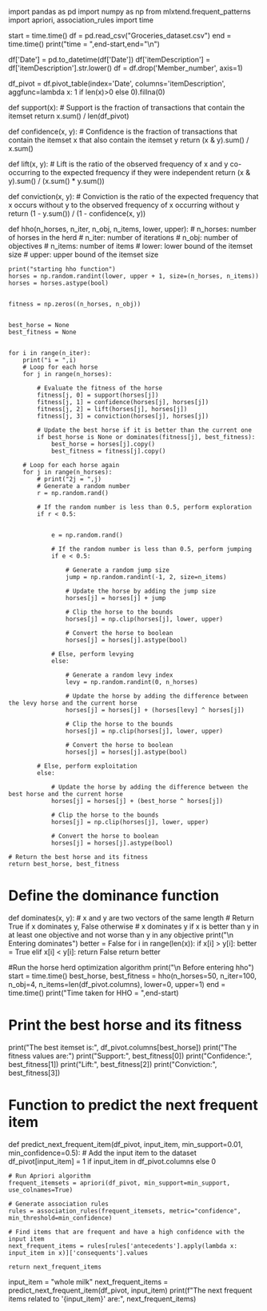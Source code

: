 import pandas as pd
import numpy as np
from mlxtend.frequent_patterns import apriori, association_rules
import time

start = time.time()
df = pd.read_csv("Groceries_dataset.csv")
end = time.time()
print("time = ",end-start,end="\n")

df['Date'] = pd.to_datetime(df['Date'])
df['itemDescription'] = df['itemDescription'].str.lower()
df = df.drop('Member_number', axis=1)

df_pivot = df.pivot_table(index='Date', columns='itemDescription', aggfunc=lambda x: 1 if len(x)>0 else 0).fillna(0)


def support(x):
    # Support is the fraction of transactions that contain the itemset
    return x.sum() / len(df_pivot)

def confidence(x, y):
    # Confidence is the fraction of transactions that contain the itemset x that also contain the itemset y
    return (x & y).sum() / x.sum()

def lift(x, y):
    # Lift is the ratio of the observed frequency of x and y co-occurring to the expected frequency if they were independent
    return (x & y).sum() / (x.sum() * y.sum())

def conviction(x, y):
    # Conviction is the ratio of the expected frequency that x occurs without y to the observed frequency of x occurring without y
    return (1 - y.sum()) / (1 - confidence(x, y))


def hho(n_horses, n_iter, n_obj, n_items, lower, upper):
    # n_horses: number of horses in the herd
    # n_iter: number of iterations
    # n_obj: number of objectives
    # n_items: number of items
    # lower: lower bound of the itemset size
    # upper: upper bound of the itemset size

 
    print("starting hho function")
    horses = np.random.randint(lower, upper + 1, size=(n_horses, n_items))
    horses = horses.astype(bool)

    
    fitness = np.zeros((n_horses, n_obj))

    
    best_horse = None
    best_fitness = None

    
    for i in range(n_iter):
        print("i = ",i)
        # Loop for each horse
        for j in range(n_horses):
            
            # Evaluate the fitness of the horse
            fitness[j, 0] = support(horses[j])
            fitness[j, 1] = confidence(horses[j], horses[j])
            fitness[j, 2] = lift(horses[j], horses[j])
            fitness[j, 3] = conviction(horses[j], horses[j])

            # Update the best horse if it is better than the current one
            if best_horse is None or dominates(fitness[j], best_fitness):
                best_horse = horses[j].copy()
                best_fitness = fitness[j].copy()

        # Loop for each horse again
        for j in range(n_horses):
            # print("2j = ",j)
            # Generate a random number
            r = np.random.rand()

            # If the random number is less than 0.5, perform exploration
            if r < 0.5:

                
                e = np.random.rand()

                # If the random number is less than 0.5, perform jumping
                if e < 0.5:

                    # Generate a random jump size
                    jump = np.random.randint(-1, 2, size=n_items)

                    # Update the horse by adding the jump size
                    horses[j] = horses[j] + jump

                    # Clip the horse to the bounds
                    horses[j] = np.clip(horses[j], lower, upper)

                    # Convert the horse to boolean
                    horses[j] = horses[j].astype(bool)

                # Else, perform levying
                else:

                    # Generate a random levy index
                    levy = np.random.randint(0, n_horses)

                    # Update the horse by adding the difference between the levy horse and the current horse
                    horses[j] = horses[j] + (horses[levy] ^ horses[j])

                    # Clip the horse to the bounds
                    horses[j] = np.clip(horses[j], lower, upper)

                    # Convert the horse to boolean
                    horses[j] = horses[j].astype(bool)

            # Else, perform exploitation
            else:

                # Update the horse by adding the difference between the best horse and the current horse
                horses[j] = horses[j] + (best_horse ^ horses[j])

                # Clip the horse to the bounds
                horses[j] = np.clip(horses[j], lower, upper)

                # Convert the horse to boolean
                horses[j] = horses[j].astype(bool)

    # Return the best horse and its fitness
    return best_horse, best_fitness

# Define the dominance function
def dominates(x, y):
    # x and y are two vectors of the same length
    # Return True if x dominates y, False otherwise
    # x dominates y if x is better than y in at least one objective and not worse than y in any objective
    print("\n Entering dominates")
    better = False
    for i in range(len(x)):
        if x[i] > y[i]:
            better = True
        elif x[i] < y[i]:
            return False
    return better


#Run the horse herd optimization algorithm
print("\n Before entering hho")
start = time.time()
best_horse, best_fitness = hho(n_horses=50, n_iter=100, n_obj=4, n_items=len(df_pivot.columns), lower=0, upper=1)
end = time.time()
print("Time taken for HHO  = ",end-start)
# Print the best horse and its fitness
print("The best itemset is:", df_pivot.columns[best_horse])
print("The fitness values are:")
print("Support:", best_fitness[0])
print("Confidence:", best_fitness[1])
print("Lift:", best_fitness[2])
print("Conviction:", best_fitness[3])


# Function to predict the next frequent item
def predict_next_frequent_item(df_pivot, input_item, min_support=0.01, min_confidence=0.5):
    # Add the input item to the dataset
    df_pivot[input_item] = 1 if input_item in df_pivot.columns else 0

    # Run Apriori algorithm
    frequent_itemsets = apriori(df_pivot, min_support=min_support, use_colnames=True)

    # Generate association rules
    rules = association_rules(frequent_itemsets, metric="confidence", min_threshold=min_confidence)

    # Find items that are frequent and have a high confidence with the input item
    next_frequent_items = rules[rules['antecedents'].apply(lambda x: input_item in x)]['consequents'].values

    return next_frequent_items


input_item = "whole milk"
next_frequent_items = predict_next_frequent_item(df_pivot, input_item)
print(f"The next frequent items related to '{input_item}' are:", next_frequent_items)
